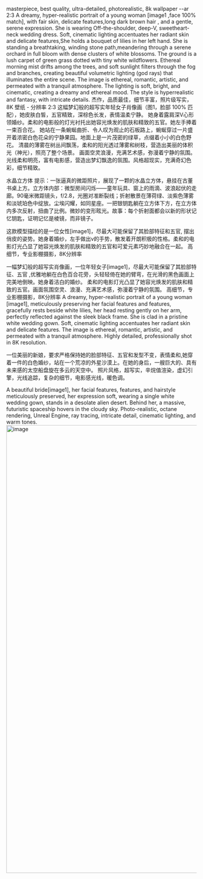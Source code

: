 masterpiece, best quality, ultra-detailed, photorealistic, 8k wallpaper --ar 2:3
A dreamy, hyper-realistic portrait of a young woman [image1 ,face 100% match], with fair skin, delicate features,long dark brown hair , and a gentle, serene expression.
She is wearing Off-the-shoulder, deep-V, sweetheart-neck wedding dress. Soft, cinematic lighting accentuates her radiant skin and delicate features,She holds a bouquet of lilies in her left hand.
She is standing a breathtaking, winding stone path,meandering through a serene orchard in full bloom with dense clusters of white blossoms. The ground is a lush carpet of green grass dotted with tiny white wildflowers.
Ethereal morning mist drifts among the trees, and soft sunlight filters through the fog and branches, creating beautiful volumetric lighting (god rays) that illuminates the entire scene.
The image is ethereal, romantic, artistic, and permeated with a tranquil atmosphere.
The lighting is soft, bright, and cinematic, creating a dreamy and ethereal mood. The style is hyperrealistic and fantasy, with intricate details.
杰作，品质最佳，细节丰富，照片级写实，8K 壁纸 - 分辨率 2:3
这幅梦幻般的超写实年轻女子肖像画（图1，脸部 100% 匹配），她皮肤白皙，五官精致，深棕色长发，表情温柔宁静。
她身着露肩深V心形领婚纱。柔和的电影般的灯光衬托出她容光焕发的肌肤和精致的五官。她左手捧着一束百合花。
她站在一条蜿蜒曲折、令人叹为观止的石板路上，蜿蜒穿过一片盛开着浓密白色花朵的宁静果园。地面上是一片茂密的绿草，点缀着小小的白色野花。
清晨的薄雾在树丛间飘荡，柔和的阳光透过薄雾和树枝，营造出美丽的体积光（神光），照亮了整个场景。
画面空灵浪漫，充满艺术感，弥漫着宁静的氛围。
光线柔和明亮，富有电影感，营造出梦幻飘逸的氛围。风格超现实，充满奇幻色彩，细节精致。



水晶立方体
提示：一张逼真的微距照片，展现了一颗的水晶立方体，悬挂在古董书桌上方。立方体内部：微型房间闪烁——童年玩具、窗上的雨滴、波浪起伏的走廊。90毫米微距镜头，f/2.8，光圈对准断裂线；折射散景在薄荷绿、淡紫色薄雾和淡琥珀色中绽放。尘埃闪耀，如同星座。一把银钥匙躺在立方体下方，在立方体内多次反射，扭曲了比例。微妙的变形眩光。故事：每个折射面都会以新的形状记忆钥匙，证明记忆是棱镜，而非镜子。


这款模型描绘的是一位女性[image1]，尽最大可能保留了其脸部特征和五官, 摆出俏皮的姿势。她身着婚纱，左手做出v的手势，散发着开朗积极的性格。柔和的电影灯光凸显了她容光焕发的肌肤和精致的五官和可爱元素巧妙地融合在一起。
高细节，专业影棚摄影，8K分辨率

一幅梦幻般的超写实肖像画，一位年轻女子[image1]，尽最大可能保留了其脸部特征、五官 ,优雅地躺在白色百合花旁，头轻轻倚在她的臂弯，在光滑的黑色画面上完美地倒映。她身着洁白的婚纱。
柔和的电影灯光凸显了她容光焕发的肌肤和精致的五官。画面氛围空灵、浪漫、充满艺术感，弥漫着宁静的氛围。
高细节，专业影棚摄影，8K分辨率
A dreamy, hyper-realistic portrait of a young woman [image1], meticulously preserving her facial features and features, gracefully rests beside white lilies, her head resting gently on her arm, perfectly reflected against the sleek black frame. She is clad in a pristine white wedding gown.
Soft, cinematic lighting accentuates her radiant skin and delicate features. The image is ethereal, romantic, artistic, and permeated with a tranquil atmosphere.
Highly detailed, professionally shot in 8K resolution.


一位美丽的新娘，要求严格保持她的脸部特征、五官和发型不变，表情柔和,她穿着一件的白色婚纱，站在一个荒凉的外星沙漠上。在她的身后，一艘巨大的、具有未来感的太空船盘旋在多云的天空中。
照片风格，超写实，辛烷值渲染，虚幻引擎，光线追踪，复杂的细节，电影感光线，暖色调。

A beautiful bride[image1], her facial features, features, and hairstyle meticulously preserved, her expression soft, 
wearing a single white wedding gown, stands in a desolate alien desert. Behind her, a massive, futuristic spaceship hovers in the cloudy sky. Photo-realistic, 
octane rendering, Unreal Engine, ray tracing, intricate detail, cinematic lighting, and warm tones.
<img width="864" height="1184" alt="image" src="https://github.com/user-attachments/assets/c11ccb60-f066-4a17-b239-aad979bed64c" />
